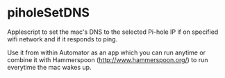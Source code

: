 # piholeSetDNS
Applescript to set the mac's DNS to the selected Pi-hole IP if on specified wifi network and if it responds to ping.

Use it from within Automator as an app which you can run anytime or combine it with Hammerspoon (http://www.hammerspoon.org/) to run everytime the mac wakes up.
